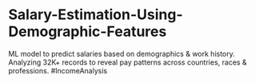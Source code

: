 # Salary-Estimation-Using-Demographic-Features
ML model to predict salaries based on demographics &amp; work history. Analyzing 32K+ records to reveal pay patterns across countries, races &amp; professions. #IncomeAnalysis
